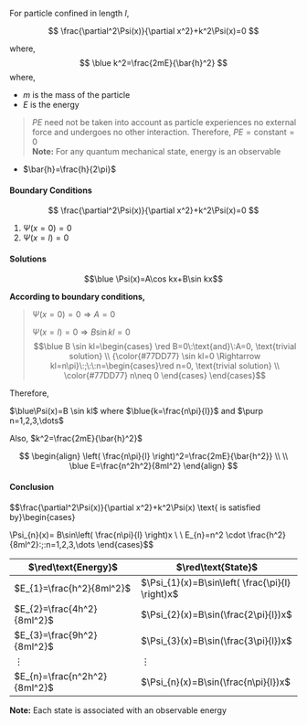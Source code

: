 For particle confined in length $l$,

$$
\frac{\partial^2\Psi(x)}{\partial x^2}+k^2\Psi(x)=0
$$

where, 
$$
\blue k^2=\frac{2mE}{\bar{h}^2}
$$
where, 
- $m$ is the mass of the particle 
- $E$ is the energy 
>$PE$ need not be taken into account as particle experiences no external force and undergoes no other interaction. Therefore, $PE=\text{constant}=0$  
>**Note:** For any quantum mechanical state, energy is an observable

- $\bar{h}=\frac{h}{2\pi}$ 

#### Boundary Conditions 

$$
\frac{\partial^2\Psi(x)}{\partial x^2}+k^2\Psi(x)=0
$$

1. $\Psi(x=0)=0$
2. $\Psi(x=l)=0$ 


#### Solutions 

$$\blue \Psi(x)=A\cos kx+B\sin kx$$

**According to boundary conditions,**

>$\Psi(x=0)=0 \Rightarrow A=0$
>
>$\Psi(x=l)=0 \Rightarrow B\sin kl=0$
>	$$\blue B \sin kl=\begin{cases} \red B=0\:\text{and}\:A=0, \text{trivial solution} \\  {\color{#77DD77}
\sin kl=0 \Rightarrow kl=n\pi}\:;\:\:n=\begin{cases}\red
n=0, \text{trivial solution} \\  \color{#77DD77}
n\neq 0
\end{cases}
\end{cases}$$

Therefore, 

$\blue\Psi(x)=B \sin kl$  where  $\blue{k=\frac{n\pi}{l}}$ and $\purp n=1,2,3,\dots$

Also, $k^2=\frac{2mE}{\bar{h}^2}$

$$
\begin{align}
\left( \frac{n\pi}{l} \right)^2=\frac{2mE}{\bar{h^2}} \\ \\
\blue E=\frac{n^2h^2}{8ml^2}
\end{align}
$$



#### Conclusion 

$$\frac{\partial^2\Psi(x)}{\partial x^2}+k^2\Psi(x) \text{  is satisfied by}\begin{cases}

\Psi_{n}(x)= B\sin\left( \frac{n\pi}{l} \right)x  \\ \\
E_{n}=n^2 \cdot \frac{h^2}{8ml^2}\:;\:n=1,2,3,\dots
\end{cases}$$


| $\red\text{Energy}$          | $\red\text{State}$                               |
| ---------------------------- | ------------------------------------------------ |
| $E_{1}=\frac{h^2}{8ml^2}$    | $\Psi_{1}(x)=B\sin\left( \frac{\pi}{l} \right)x$ |
| $E_{2}=\frac{4h^2}{8ml^2}$   | $\Psi_{2}(x)=B\sin(\frac{2\pi}{l})x$             |
| $E_{3}=\frac{9h^2}{8ml^2}$   | $\Psi_{3}(x)=B\sin(\frac{3\pi}{l})x$             |
| $\vdots$                     | $\vdots$                                          |
| $E_{n}=\frac{n^2h^2}{8ml^2}$ | $\Psi_{n}(x)=B\sin(\frac{n\pi}{l})x$                                                 |


**Note:**
Each state is associated with an observable energy


